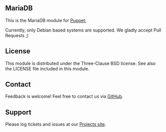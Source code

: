 MariaDB
-------

This is the MariaDB module for [Puppet](http://puppetlabs.com/);

Currently, only Debian based systems are supported. We gladly accept Pull Requests ;)

License
-------
This module is distributed under the Three-Clause BSD license. See also the LICENSE file included in this module.


Contact
-------
Feedback is welcome! Feel free to contact us via [GitHub](http://github.com/enrise/Puppet-mariadb/).


Support
-------
Please log tickets and issues at our [Projects site](http://github.com/enrise/Puppet-mariadb/).


